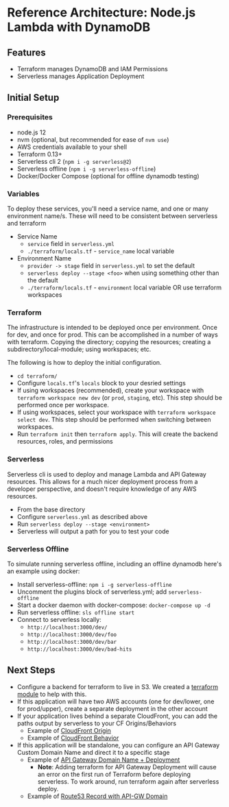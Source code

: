 # Reference Architecture: Node.js Lambda with DynamoDB

## Features

* Terraform manages DynamoDB and IAM Permissions
* Serverless manages Application Deployment

## Initial Setup

### Prerequisites

* node.js 12
* nvm (optional, but recommended for ease of `nvm use`)
* AWS credentials available to your shell
* Terraform 0.13+
* Serverless cli 2 (`npm i -g serverless@2`)
* Serverless offline (`npm i -g serverless-offline`)
* Docker/Docker Compose (optional for offline dynamodb testing)

### Variables

To deploy these services, you'll need a service name, and one or many environment name/s.  These will need to be consistent between serverless and terraform

* Service Name
  * `service` field in `serverless.yml`
  * `./terraform/locals.tf` - `service_name` local variable
* Environment Name
  * `provider -> stage` field in `serverless.yml` to set the default
  * `serverless deploy --stage <foo>` when using something other than the default
  * `./terraform/locals.tf` - `environment` local variable OR use terraform workspaces

### Terraform

The infrastructure is intended to be deployed once per environment.  Once for dev, and once for prod.  This can
be accomplished in a number of ways with terraform.  Copying the directory; copying the resources;
creating a subdirectory/local-module; using workspaces; etc.

The following is how to deploy the initial configuration.

* `cd terraform/`
* Configure `locals.tf`'s `locals` block to your desried settings
* If using workspaces (recommended), create your workspace with `terraform workspace new dev` (or `prod`, `staging`, etc). This step should be performed once per workspace.
* If using workspaces, select your workspace with `terraform workspace select dev`.  This step should be performed when switching between workspaces.
* Run `terraform init` then `terraform apply`.  This will create the backend resources, roles, and permissions

### Serverless

Serverless cli is used to deploy and manage Lambda and API Gateway resources.  This allows for a much nicer
deployment process from a developer perspective, and doesn't require knowledge of any AWS resources.

* From the base directory
* Configure `serverless.yml` as described above
* Run `serverless deploy --stage <environment>`
* Serverless will output a path for you to test your code

### Serverless Offline

To simulate running serverless offline, including an offline dynamodb here's an example using docker:

* Install serverless-offline: `npm i -g serverless-offline`
* Uncomment the plugins block of serverless.yml; add `serverless-offline`
* Start a docker daemon with docker-compose: `docker-compose up -d`
* Run serverless offline: `sls offline start`
* Connect to serverless locally:
  * `http://localhost:3000/dev/`
  * `http://localhost:3000/dev/foo`
  * `http://localhost:3000/dev/bar`
  * `http://localhost:3000/dev/bad-hits`


## Next Steps

* Configure a backend for terraform to live in S3.  We created a [terraform module](https://github.com/USSBA/terraform-aws-bootstrapper/) to help with this.
* If this application will have two AWS accounts (one for dev/lower, one for prod/upper), create a separate deployment in the other account
* If your application lives behind a separate CloudFront, you can add the paths output by serverless to your CF Origins/Behaviors
  * Example of [CloudFront Origin](https://github.com/USSBA/sba-gov-infrastructure/blob/7118331/terraform/application/cloudfront.tf#L162-L173)
  * Example of [CloudFront Behavior](https://github.com/USSBA/sba-gov-infrastructure/blob/7118331/terraform/application/cloudfront.tf#L382-L399)
* If this application will be standalone, you can configure an API Gateway Custom Domain Name and direct it to a specific stage
  * Example of [API Gateway Domain Name + Deployment](https://github.com/USSBA/sba-gov-infrastructure/blob/7118331/terraform/application/katana-serverless.tf#L53-L62)
    * **Note**: Adding terraform for API Gateway Deployment will cause an error on the first run of Terraform before deploying serverless.  To work around, run terraform again after serverless deploy.
  * Example of [Route53 Record with API-GW Domain](https://github.com/USSBA/sba-gov-infrastructure/blob/7118331/terraform/application/dns.tf#L45-L55)
